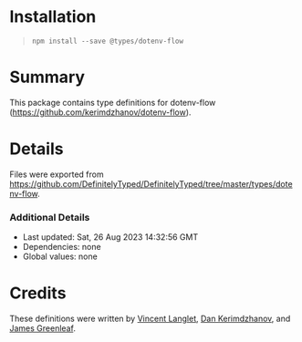 # Installation
> `npm install --save @types/dotenv-flow`

# Summary
This package contains type definitions for dotenv-flow (https://github.com/kerimdzhanov/dotenv-flow).

# Details
Files were exported from https://github.com/DefinitelyTyped/DefinitelyTyped/tree/master/types/dotenv-flow.

### Additional Details
 * Last updated: Sat, 26 Aug 2023 14:32:56 GMT
 * Dependencies: none
 * Global values: none

# Credits
These definitions were written by [Vincent Langlet](https://github.com/vincentlanglet), [Dan Kerimdzhanov](https://github.com/kerimdzhanov), and [James Greenleaf](https://github.com/aMoniker).
